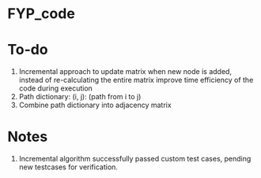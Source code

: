 # FYP_code

# To-do
1. Incremental approach to update matrix when new node is added, instead of re-calculating the entire matrix improve time efficiency of the code during execution
3. Path dictionary: (i, j): (path from i to j)
4. Combine path dictionary into adjacency matrix

# Notes
1. Incremental algorithm successfully passed custom test cases, pending new testcases for verification.